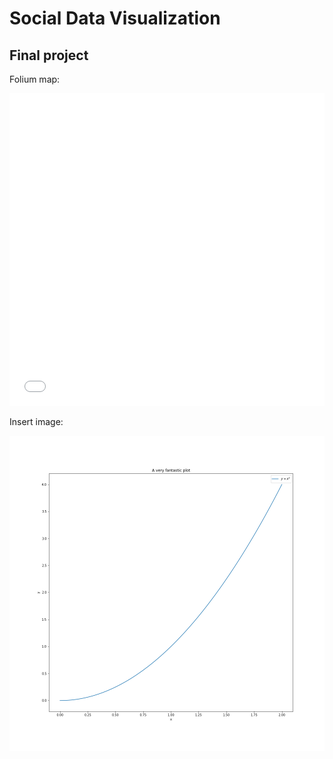 # Social Data Visualization

## Final project

Folium map:

<iframe src="/socialdata/docs/temperature-tree.html"
	sandbox="allow-same-origin allow-scripts"
	width="100%"
	height="500"
	scrolling="no"
	seamless="seamless"
	frameborder="0">
</iframe>

Insert image:

![Can my image please show](pltfig.png)
